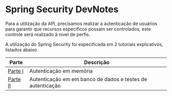 # Spring Security DevNotes

Para a utilização da API, precisamos realizar a autenticação de usuários para garantir que recursos especificos 
possam ser controlados, este controle será realizado ã nivel de perfis.

A utilização do Spring Security foi especificada em 2 tutoriais explicativos, listados abaixo.

Parte | Descrição
-- |  --
[Parte I](spring_security_parte1.md) | Autenticação em memória
[Parte II](spring_security_parte2.md) | Autenticação em em banco de dados e testes de autenticação


